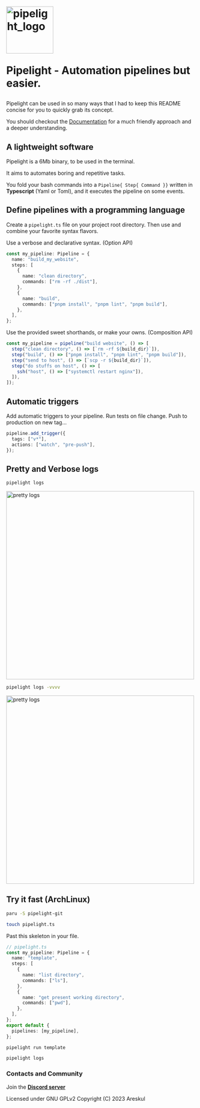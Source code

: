 <span>
<h1>
<img width="125px" alt="pipelight_logo" src="https://pipelight.dev/images/pipelight.png"/>
<p>Pipelight - Automation pipelines but easier.</p>
</h1>
</span>

Pipelight can be used in so many ways that I had to keep this README concise
for you to quickly grab its concept.

You should checkout the [Documentation](https://pipelight.dev) for a much friendly approach and a deeper understanding.

## A lightweight software

Pipelight is a 6Mb binary, to be used in the terminal.

It aims to automates boring and repetitive tasks.

You fold your bash commands into a `Pipeline{ Step{ Command }}` written in **Typescript** (Yaml or Toml),
and it executes the pipeline on some events.

## Define pipelines with a programming language

Create a `pipelight.ts` file on your project root directory.
Then use and combine your favorite syntax flavors.

Use a verbose and declarative syntax. (Option API)

```ts
const my_pipeline: Pipeline = {
  name: "build_my_website",
  steps: [
    {
      name: "clean directory",
      commands: ["rm -rf ./dist"],
    },
    {
      name: "build",
      commands: ["pnpm install", "pnpm lint", "pnpm build"],
    },
  ],
};
```

Use the provided sweet shorthands, or make your owns. (Composition API)

```ts
const my_pipeline = pipeline("build website", () => [
  step("clean directory", () => [`rm -rf ${build_dir}`]),
  step("build", () => ["pnpm install", "pnpm lint", "pnpm build"]),
  step("send to host", () => [`scp -r ${build_dir}`]),
  step("do stuffs on host", () => [
    ssh("host", () => ["systemctl restart nginx"]),
  ]),
]);
```

## Automatic triggers

Add automatic triggers to your pipeline.
Run tests on file change.
Push to production on new tag...

```ts
pipeline.add_trigger({
  tags: ["v*"],
  actions: ["watch", "pre-push"],
});
```

## Pretty and Verbose logs

```sh
pipelight logs
```

<img width="500px" alt="pretty logs" src="https://pipelight.dev/images/log_level_error.png"/>

```sh
pipelight logs -vvvv
```

<img width="500px" alt="pretty logs" src="https://pipelight.dev/images/log_level_trace.png"/>

## Try it fast (ArchLinux)

```sh
paru -S pipelight-git
```

```sh
touch pipelight.ts
```

Past this skeleton in your file.

```ts
// pipelight.ts
const my_pipeline: Pipeline = {
  name: "template",
  steps: [
    {
      name: "list directory",
      commands: ["ls"],
    },
    {
      name: "get present working directory",
      commands: ["pwd"],
    },
  ],
};
export default {
  pipelines: [my_pipeline],
};
```

```sh
pipelight run template
```

```sh
pipelight logs
```

### Contacts and Community

Join the **[Discord server](https://discord.gg/swNRD3Xysz)**

Licensed under GNU GPLv2
Copyright (C) 2023 Areskul
